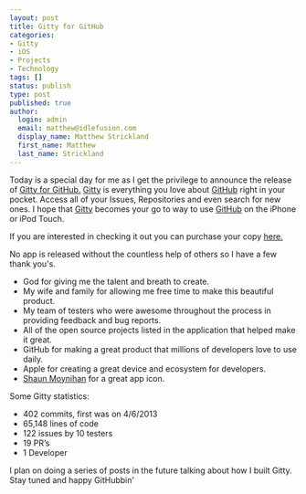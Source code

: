 ```yaml
---
layout: post
title: Gitty for GitHub
categories:
- Gitty
- iOS
- Projects
- Technology
tags: []
status: publish
type: post
published: true
author:
  login: admin
  email: matthew@idlefusion.com
  display_name: Matthew Strickland
  first_name: Matthew
  last_name: Strickland
---
```

Today is a special day for me as I get the privilege to announce the release of [Gitty for GitHub.](http://gittyapp.com) [Gitty](http://gittyapp.com) is everything you love about [GitHub](http://github.com) right in your pocket. Access all of your Issues, Repositories and even search for new ones. I hope that [Gitty](http://gittyapp.com) becomes your go to way to use [GitHub](http://github.com) on the iPhone or iPod Touch.

If you are interested in checking it out you can purchase your copy [here.](http://gittyapp.com)

No app is released without the countless help of others so I have a few thank you's.

* God for giving me the talent and breath to create.
* My wife and family for allowing me free time to make this beautiful product.
* My team of testers who were awesome throughout the process in providing feedback and bug reports.
* All of the open source projects listed in the application that helped make it great.
* GitHub for making a great product that millions of developers love to use daily.
* Apple for creating a great device and ecosystem for developers.
* [Shaun Moynihan](http://dribbble.com/shaunmoynihan) for a great app icon.

Some Gitty statistics:

* 402 commits, first was on 4/6/2013
* 65,148 lines of code
* 122 issues by 10 testers
* 19 PR’s
* 1 Developer

I plan on doing a series of posts in the future talking about how I built Gitty. Stay tuned and happy GitHubbin'
